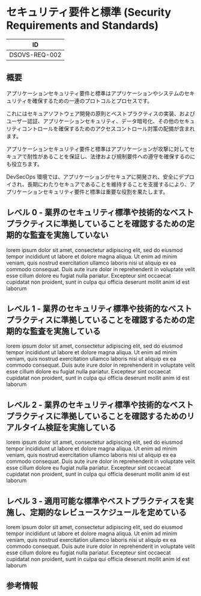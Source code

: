 # セキュリティ要件と標準 (Security Requirements and Standards)

| ID            |
| ------------- |
| DSOVS-REQ-002 |

## 概要

アプリケーションセキュリティ要件と標準はアプリケーションやシステムのセキュリティを確保するための一連のプロトコルとプロセスです。

これにはセキュアソフトウェア開発の原則とベストプラクティスの実装、およびユーザー認証、アプリケーションセキュリティ、データ暗号化、その他のセキュリティコントロールを確保するためのアクセスコントロール対策の配備が含まれます。

アプリケーションセキュリティ要件と標準はアプリケーションが攻撃に対してセキュアで耐性があることを保証し、法律および規制要件への遵守を確保するのにも役立ちます。

DevSecOps 環境では、アプリケーションがセキュアに開発され、安全にデプロイされ、長期にわたりセキュアであることを維持することを支援するにより、アプリケーションセキュリティ要件と標準は重要な役割を果たします。

## レベル 0 - 業界のセキュリティ標準や技術的なベストプラクティスに準拠していることを確認するための定期的な監査を実施していない

lorem ipsum dolor sit amet, consectetur adipiscing elit, sed do eiusmod tempor incididunt ut labore et dolore magna aliqua. Ut enim ad minim veniam, quis nostrud exercitation ullamco laboris nisi ut aliquip ex ea commodo consequat. Duis aute irure dolor in reprehenderit in voluptate velit esse cillum dolore eu fugiat nulla pariatur. Excepteur sint occaecat cupidatat non proident, sunt in culpa qui officia deserunt mollit anim id est laborum

## レベル 1 - 業界のセキュリティ標準や技術的なベストプラクティスに準拠していることを確認するための定期的な監査を実施している

lorem ipsum dolor sit amet, consectetur adipiscing elit, sed do eiusmod tempor incididunt ut labore et dolore magna aliqua. Ut enim ad minim veniam, quis nostrud exercitation ullamco laboris nisi ut aliquip ex ea commodo consequat. Duis aute irure dolor in reprehenderit in voluptate velit esse cillum dolore eu fugiat nulla pariatur. Excepteur sint occaecat cupidatat non proident, sunt in culpa qui officia deserunt mollit anim id est laborum

## レベル 2 - 業界のセキュリティ標準や技術的なベストプラクティスに準拠していることを確認するためのリアルタイム検証を実施している

lorem ipsum dolor sit amet, consectetur adipiscing elit, sed do eiusmod tempor incididunt ut labore et dolore magna aliqua. Ut enim ad minim veniam, quis nostrud exercitation ullamco laboris nisi ut aliquip ex ea commodo consequat. Duis aute irure dolor in reprehenderit in voluptate velit esse cillum dolore eu fugiat nulla pariatur. Excepteur sint occaecat cupidatat non proident, sunt in culpa qui officia deserunt mollit anim id est laborum

## レベル 3 - 適用可能な標準やベストプラクティスを実施し、定期的なレビュースケジュールを定めている

lorem ipsum dolor sit amet, consectetur adipiscing elit, sed do eiusmod tempor incididunt ut labore et dolore magna aliqua. Ut enim ad minim veniam, quis nostrud exercitation ullamco laboris nisi ut aliquip ex ea commodo consequat. Duis aute irure dolor in reprehenderit in voluptate velit esse cillum dolore eu fugiat nulla pariatur. Excepteur sint occaecat cupidatat non proident, sunt in culpa qui officia deserunt mollit anim id est laborum

## 参考情報
